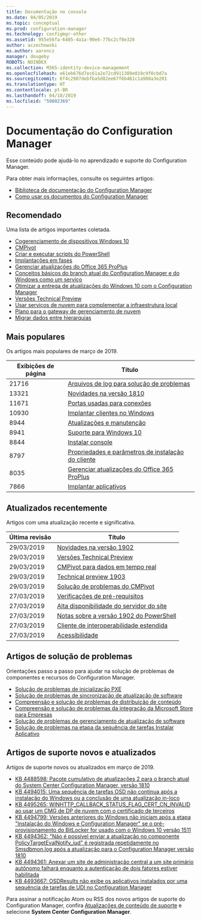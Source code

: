 ```yaml
---
title: Documentação no console
ms.date: 04/05/2019
ms.topic: conceptual
ms.prod: configuration-manager
ms.technology: configmgr-other
ms.assetid: 955e56fa-6485-4a1a-90e6-77bc2cf8e326
author: aczechowski
ms.author: aaroncz
manager: dougeby
ROBOTS: NOINDEX
ms.collection: M365-identity-device-management
ms.openlocfilehash: e61eb676d7ec61a2e72cd911389e019c9f0cbd7a
ms.sourcegitcommit: 6f4c2987debfba5d02ee67f6b461c1a988a3e201
ms.translationtype: HT
ms.contentlocale: pt-BR
ms.lasthandoff: 04/18/2019
ms.locfileid: "59802369"
---
```

<!-- 
- Feature 1357546
- This page displays in-console, under the Community workspace, Documentation node. 
- Don't use any relative links; must be full https://docs.microsoft.com and language neutral
- Process: https://microsoft.sharepoint.com/teams/ConfigMgr/Documents/ContentPub/Data%20collection%20process%20for%20Feature%201357546%20In-console%20documentation.docx?web=1
-->

# <a name="configuration-manager-documentation"></a>Documentação do Configuration Manager

Esse conteúdo pode ajudá-lo no aprendizado e suporte do Configuration Manager.

Para obter mais informações, consulte os seguintes artigos:

- [Biblioteca de documentação do Configuration Manager](https://docs.microsoft.com/sccm)  
- [Como usar os documentos do Configuration Manager](https://docs.microsoft.com/sccm/core/understand/use-docs)

## <a name="recommended"></a>Recomendado

Uma lista de artigos importantes coletada.

- [Cogerenciamento de dispositivos Windows 10](https://docs.microsoft.com/sccm/comanage/overview)  
- [CMPivot](https://docs.microsoft.com/sccm/core/servers/manage/cmpivot)  
- [Criar e executar scripts do PowerShell](https://docs.microsoft.com/sccm/apps/deploy-use/create-deploy-scripts)  
- [Implantações em fases](https://docs.microsoft.com/sccm/osd/deploy-use/create-phased-deployment-for-task-sequence)  
- [Gerenciar atualizações do Office 365 ProPlus](https://docs.microsoft.com/sccm/sum/deploy-use/manage-office-365-proplus-updates)  
- [Conceitos básicos do branch atual do Configuration Manager e do Windows como um serviço](https://docs.microsoft.com/sccm/core/understand/configuration-manager-and-windows-as-service)
- [Otimizar a entrega de atualizações do Windows 10 com o Configuration Manager](https://docs.microsoft.com/sccm/sum/deploy-use/optimize-windows-10-update-delivery)
- [Versões Technical Preview](https://docs.microsoft.com/sccm/core/get-started/technical-preview)
- [Usar serviços de nuvem para complementar a infraestrutura local](https://docs.microsoft.com/sccm/core/understand/use-cloud-services)
- [Plano para o gateway de gerenciamento de nuvem](https://docs.microsoft.com/sccm/core/clients/manage/plan-cloud-management-gateway)
- [Migrar dados entre hierarquias](https://docs.microsoft.com/sccm/core/migration/migrate-data-between-hierarchies)

## <a name="trending"></a>Mais populares

Os artigos mais populares de março de 2019.

| Exibições de página | Título |
|------------|-------|
| 21716 | [Arquivos de log para solução de problemas](https://docs.microsoft.com/sccm/core/plan-design/hierarchy/log-files)
| 13321 | [Novidades na versão 1810](https://docs.microsoft.com/sccm/core/plan-design/changes/whats-new-in-version-1810)
| 11671 | [Portas usadas para conexões](https://docs.microsoft.com/sccm/core/plan-design/hierarchy/ports)
| 10930 | [Implantar clientes no Windows](https://docs.microsoft.com/sccm/core/clients/deploy/deploy-clients-to-windows-computers)
| 8944 | [Atualizações e manutenção](https://docs.microsoft.com/sccm/core/servers/manage/updates)
| 8941 | [Suporte para Windows 10](https://docs.microsoft.com/sccm/core/plan-design/configs/support-for-windows-10)
| 8844 | [Instalar console](https://docs.microsoft.com/sccm/core/servers/deploy/install/install-consoles)
| 8797 | [Propriedades e parâmetros de instalação do cliente](https://docs.microsoft.com/sccm/core/clients/deploy/about-client-installation-properties)
| 8035 | [Gerenciar atualizações do Office 365 ProPlus](https://docs.microsoft.com/sccm/sum/deploy-use/manage-office-365-proplus-updates)
| 7866 | [Implantar aplicativos](https://docs.microsoft.com/sccm/apps/deploy-use/deploy-applications)

## <a name="recently-updated"></a>Atualizados recentemente

Artigos com uma atualização recente e significativa.

| Última revisão | Título |
|---------------|-------|
| 29/03/2019 | [Novidades na versão 1902](https://docs.microsoft.com/sccm/core/plan-design/changes/whats-new-in-version-1902)
| 29/03/2019 | [Versões Technical Preview](https://docs.microsoft.com/sccm/core/get-started/technical-preview)
| 29/03/2019 | [CMPivot para dados em tempo real](https://docs.microsoft.com/sccm/core/servers/manage/cmpivot)
| 29/03/2019 | [Technical preview 1903](https://docs.microsoft.com/sccm/core/get-started/2019/technical-preview-1903)
| 29/03/2019 | [Solução de problemas do CMPivot](https://docs.microsoft.com/sccm/core/servers/manage/cmpivot-tsg)
| 27/03/2019 | [Verificações de pré-requisitos](https://docs.microsoft.com/sccm/core/servers/deploy/install/list-of-prerequisite-checks)
| 27/03/2019 | [Alta disponibilidade do servidor do site](https://docs.microsoft.com/sccm/core/servers/deploy/configure/site-server-high-availability)
| 27/03/2019 | [Notas sobre a versão 1902 do PowerShell](https://docs.microsoft.com/powershell/sccm/1902-release-notes)
| 27/03/2019 | [Cliente de interoperabilidade estendida](https://docs.microsoft.com/sccm/core/understand/interoperability-client)
| 27/03/2019 | [Acessibilidade](https://docs.microsoft.com/sccm/core/understand/accessibility-features)

## <a name="troubleshooting-articles"></a>Artigos de solução de problemas

Orientações passo a passo para ajudar na solução de problemas de componentes e recursos do Configuration Manager.

- [Solução de problemas de inicialização PXE](https://support.microsoft.com/help/4468612)
- [Solução de problemas de sincronização de atualização de software](https://support.microsoft.com/help/10059)
- [Compreensão e solução de problemas de distribuição de conteúdo](https://support.microsoft.com/help/4482728)
- [Compreensão e solução de problemas da integração da Microsoft Store para Empresas](https://support.microsoft.com/help/4010214)
- [Solução de problemas de gerenciamento de atualização de software](https://support.microsoft.com/help/10680)
- [Solução de problemas na etapa da sequência de tarefas Instalar Aplicativo](https://support.microsoft.com/help/18408/)

## <a name="new-and-updated-support-articles"></a>Artigos de suporte novos e atualizados

Artigos de suporte novos ou atualizados em março de 2019.

- [KB 4488598: Pacote cumulativo de atualizações 2 para o branch atual do System Center Configuration Manager, versão 1810](https://support.microsoft.com/help/4488598)
- [KB 4494015: Uma sequência de tarefas OSD não continua após a instalação do Windows ou a conclusão de uma atualização in-loco](https://support.microsoft.com/help/4494015)
- [KB 4495265: WINHTTP_CALLBACK_STATUS_FLAG_CERT_CN_INVALID ao usar um CMG de DP de nuvem com o certificado de terceiros](https://support.microsoft.com/help/4495265)
- [KB 4494799: Versões anteriores do Windows não iniciam após a etapa "Instalação do Windows e Configuration Manager" se o pré-provisionamento do BitLocker for usado com o Windows 10 versão 1511](https://support.microsoft.com/help/4494799)
- [KB 4494362: "Não é possível enviar a atualização no componente PolicyTargetEvalNotify_iud" é registrada repetidamente no Smsdbmon.log após a atualização para o Configuration Manager versão 1810](https://support.microsoft.com/help/4494362)
- [KB 4494361: Anexar um site de administração central a um site primário autônomo falhará enquanto a autenticação de dois fatores estiver habilitada](https://support.microsoft.com/help/4494361)
- [KB 4493667: OSDResults não exibe os aplicativos instalados por uma sequência de tarefas de UDI no Configuration Manager](https://support.microsoft.com/help/4493667)

Para assinar a notificação Atom ou RSS dos novos artigos de suporte do Configuration Manager, confira [Atualizações de conteúdo de suporte](https://support.microsoft.com/help/4089498/) e selecione **System Center Configuration Manager**.  
